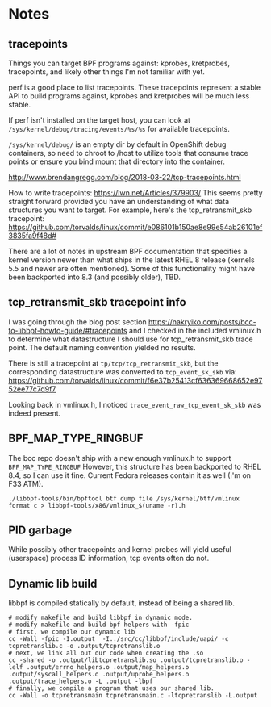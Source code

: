 # Notes

## tracepoints

Things you can target BPF programs against: kprobes, kretprobes, tracepoints,
and likely other things I'm not familiar with yet.

perf is a good place to list tracepoints.  These tracepoints represent a stable
API to build programs against, kprobes and kretprobes will be much less stable.

If perf isn't installed on the target host, you can look at
`/sys/kernel/debug/tracing/events/%s/%s` for available tracepoints.

`/sys/kernel/debug/` is an empty dir by default in OpenShift debug containers,
so need to chroot to /host to utilize tools that consume trace points or
ensure you bind mount that directory into the container.

http://www.brendangregg.com/blog/2018-03-22/tcp-tracepoints.html

How to write tracepoints: https://lwn.net/Articles/379903/  This seems pretty
straight forward provided you have an understanding of what data structures
you want to target.  For example, here's the tcp_retransmit_skb tracepoint:
https://github.com/torvalds/linux/commit/e086101b150ae8e99e54ab26101ef3835fa9f48d#

There are a lot of notes in upstream BPF documentation that specifies a kernel
version newer than what ships in the latest RHEL 8 release (kernels 5.5 and
newer are often mentioned).  Some of this functionality might have been
backported into 8.3 (and possibly older), TBD.

## tcp_retransmit_skb tracepoint info

I was going through the blog post section
https://nakryiko.com/posts/bcc-to-libbpf-howto-guide/#tracepoints
and I checked in the included vmlinux.h to determine what datastructure I should
use for tcp_retransmit_skb trace point. The default naming convention yielded no results.

There is still a tracepoint at `tp/tcp/tcp_retransmit_skb`, but the corresponding
datastructure was converted to `tcp_event_sk_skb`
via: https://github.com/torvalds/linux/commit/f6e37b25413cf636369668652e9752ee77c7d9f7

Looking back in vmlinux.h, I noticed `trace_event_raw_tcp_event_sk_skb` was
indeed present.

## BPF_MAP_TYPE_RINGBUF

The bcc repo doesn't ship with a new enough vmlinux.h to support `BPF_MAP_TYPE_RINGBUF`
However, this structure has been backported to RHEL 8.4, so I can use it fine.
Current Fedora releases contain it as well (I'm on F33 ATM).

`./libbpf-tools/bin/bpftool btf dump file /sys/kernel/btf/vmlinux format c > libbpf-tools/x86/vmlinux_$(uname -r).h`

## PID garbage

While possibly other tracepoints and kernel probes will yield useful (userspace)
process ID information, tcp events often do not.

## Dynamic lib build

libbpf is compiled statically by default, instead of being a shared lib.

```
# modify makefile and build libbpf in dynamic mode.
# modify makefile and build bpf helpers with -fpic
# first, we compile our dynamic lib
cc -Wall -fpic -I.output  -I../src/cc/libbpf/include/uapi/ -c tcpretranslib.c -o .output/tcpretranslib.o
# next, we link all out our code when creating the .so
cc -shared -o .output/libtcpretranslib.so .output/tcpretranslib.o -lelf .output/errno_helpers.o .output/map_helpers.o .output/syscall_helpers.o .output/uprobe_helpers.o .output/trace_helpers.o -L .output -lbpf
# finally, we compile a program that uses our shared lib.
cc -Wall -o tcpretransmain tcpretransmain.c -ltcpretranslib -L.output
```
